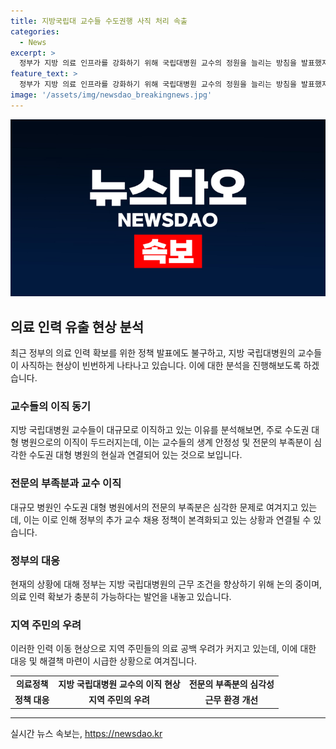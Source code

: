 ```yaml
---
title: 지방국립대 교수들 수도권행 사직 처리 속출
categories:
  - News
excerpt: >
  정부가 지방 의료 인프라를 강화하기 위해 국립대병원 교수의 정원을 늘리는 방침을 발표했지만, 실제로는 지방 국립대병원의 교수들이 이직하고 있어 현장의 의료 공백 우려가 커지고 있다. 한 지방 국립대병원에서는 여러 명의 교수가 이직을 준비하고 있으며, 이들은 수도권 대형 병원으로 가는 경우가 많다. 정부는 이를 해결하기 위해 교수의 인건비 총액제 등에 대한 조치를 취할 예정이지만, 현재 상황에서는 교수의 이탈이 더욱 가속화되고 있는 상황이다. (단독보도 출처: 조동찬 의학전문 기자)
feature_text: >
  정부가 지방 의료 인프라를 강화하기 위해 국립대병원 교수의 정원을 늘리는 방침을 발표했지만, 실제로는 지방 국립대병원의 교수들이 이직하고 있어 현장의 의료 공백 우려가 커지고 있다. 한 지방 국립대병원에서는 여러 명의 교수가 이직을 준비하고 있으며, 이들은 수도권 대형 병원으로 가는 경우가 많다. 정부는 이를 해결하기 위해 교수의 인건비 총액제 등에 대한 조치를 취할 예정이지만, 현재 상황에서는 교수의 이탈이 더욱 가속화되고 있는 상황이다. (단독보도 출처: 조동찬 의학전문 기자)
image: '/assets/img/newsdao_breakingnews.jpg'
---
```


<p><img src="/assets/img/newsdao_breakingnews.jpg" alt="ontimetimes 속보" /></p>

<h2 data-ke-size="size26">의료 인력 유출 현상 분석</h2>

<p data-ke-size="size16">최근 정부의 의료 인력 확보를 위한 정책 발표에도 불구하고, 지방 국립대병원의 교수들이 사직하는 현상이 빈번하게 나타나고 있습니다. 이에 대한 분석을 진행해보도록 하겠습니다.</p>

<h3>교수들의 이직 동기</h3>

<p data-ke-size="size16">지방 국립대병원 교수들이 대규모로 이직하고 있는 이유를 분석해보면, 주로 수도권 대형 병원으로의 이직이 두드러지는데, 이는 교수들의 생계 안정성 및 전문의 부족분이 심각한 수도권 대형 병원의 현실과 연결되어 있는 것으로 보입니다.</p>

<h3>전문의 부족분과 교수 이직</h3>

<p data-ke-size="size16">대규모 병원인 수도권 대형 병원에서의 전문의 부족분은 심각한 문제로 여겨지고 있는데, 이는 이로 인해 정부의 추가 교수 채용 정책이 본격화되고 있는 상황과 연결될 수 있습니다.</p>

<h3>정부의 대응</h3>

<p data-ke-size="size16">현재의 상황에 대해 정부는 지방 국립대병원의 근무 조건을 향상하기 위해 논의 중이며, 의료 인력 확보가 충분히 가능하다는 발언을 내놓고 있습니다.</p>

<h3>지역 주민의 우려</h3>

<p data-ke-size="size16">이러한 인력 이동 현상으로 지역 주민들의 의료 공백 우려가 커지고 있는데, 이에 대한 대응 및 해결책 마련이 시급한 상황으로 여겨집니다.</p>

<table>
  <tbody>
    <tr>
      <td style="text-align: center; height: 17px;"><b>의료정책</b></td>
      <td style="text-align: center; height: 17px;"><b>지방 국립대병원 교수의 이직 현상</b></td>
      <td style="text-align: center; height: 17px;"><b>전문의 부족분의 심각성</b></td>
    </tr>
    <tr>
      <td style="text-align: center; height: 17px;"><b>정책 대응</b></td>
      <td style="text-align: center; height: 17px;"><b>지역 주민의 우려</b></td>
      <td style="text-align: center; height: 17px;"><b>근무 환경 개선</b></td>
    </tr>
  </tbody>
</table>

<hr>
실시간 뉴스 속보는, <a href="https://newsdao.kr" rel="dofollow">https://newsdao.kr</a>


